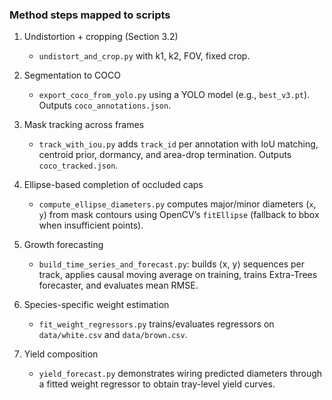 ### Method steps mapped to scripts

1) Undistortion + cropping (Section 3.2)
   - `undistort_and_crop.py` with k1, k2, FOV, fixed crop.

2) Segmentation to COCO
   - `export_coco_from_yolo.py` using a YOLO model (e.g., `best_v3.pt`). Outputs `coco_annotations.json`.

3) Mask tracking across frames
   - `track_with_iou.py` adds `track_id` per annotation with IoU matching, centroid prior, dormancy, and area-drop termination. Outputs `coco_tracked.json`.

4) Ellipse-based completion of occluded caps
   - `compute_ellipse_diameters.py` computes major/minor diameters (`x`, `y`) from mask contours using OpenCV’s `fitEllipse` (fallback to bbox when insufficient points).

5) Growth forecasting
   - `build_time_series_and_forecast.py`: builds ⟨x, y⟩ sequences per track, applies causal moving average on training, trains Extra-Trees forecaster, and evaluates mean RMSE.

6) Species-specific weight estimation
   - `fit_weight_regressors.py` trains/evaluates regressors on `data/white.csv` and `data/brown.csv`.

7) Yield composition
   - `yield_forecast.py` demonstrates wiring predicted diameters through a fitted weight regressor to obtain tray-level yield curves.


